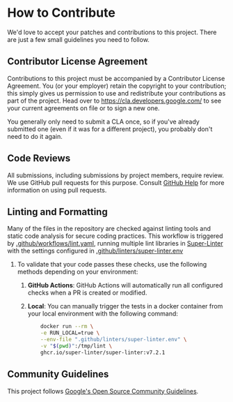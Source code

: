 # How to Contribute

We'd love to accept your patches and contributions to this project. There are
just a few small guidelines you need to follow.

## Contributor License Agreement

Contributions to this project must be accompanied by a Contributor License
Agreement. You (or your employer) retain the copyright to your contribution;
this simply gives us permission to use and redistribute your contributions as
part of the project. Head over to <https://cla.developers.google.com/> to see
your current agreements on file or to sign a new one.

You generally only need to submit a CLA once, so if you've already submitted one
(even if it was for a different project), you probably don't need to do it
again.

## Code Reviews

All submissions, including submissions by project members, require review. We
use GitHub pull requests for this purpose. Consult
[GitHub Help](https://help.github.com/articles/about-pull-requests/) for more
information on using pull requests.

## Linting and Formatting

Many of the files in the repository are checked against linting tools and static
code analysis for secure coding practices. This workflow is triggered by
[.github/workflows/lint.yaml](.github/workflows/lint.yaml), running multiple
lint libraries in [Super-Linter](https://github.com/super-linter/super-linter)
with the settings configured in
[.github/linters/super-linter.env](.github/linters/super-linter.env)

1. To validate that your code passes these checks, use the following methods
   depending on your environment:

   1. **GitHub Actions**: GitHub Actions will automatically run all configured
      checks when a PR is created or modified.

   1. **Local**: You can manually trigger the tests in a docker container from
      your local environment with the following command:

      ```bash
          docker run --rm \
          -e RUN_LOCAL=true \
          --env-file ".github/linters/super-linter.env" \
          -v "$(pwd)":/tmp/lint \
          ghcr.io/super-linter/super-linter:v7.2.1
      ```

## Community Guidelines

This project follows [Google's Open Source Community
Guidelines](https://opensource.google/conduct/).
